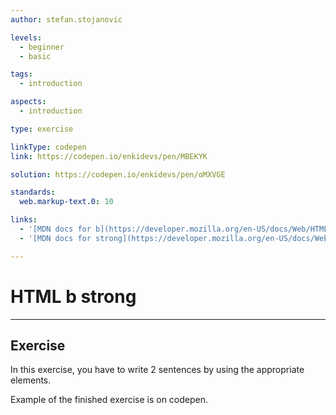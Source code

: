 ```yaml
---
author: stefan.stojanovic

levels:
  - beginner
  - basic

tags:
  - introduction

aspects:
  - introduction

type: exercise

linkType: codepen
link: https://codepen.io/enkidevs/pen/MBEKYK

solution: https://codepen.io/enkidevs/pen/oMXVGE

standards:
  web.markup-text.0: 10

links:
  - '[MDN docs for b](https://developer.mozilla.org/en-US/docs/Web/HTML/Element/b){website}'
  - '[MDN docs for strong](https://developer.mozilla.org/en-US/docs/Web/HTML/Element/strong){website}'

---
```

# HTML b strong
---

## Exercise
In this exercise, you have to write 2 sentences by using the appropriate elements.

Example of the finished exercise is on codepen.
